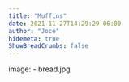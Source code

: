 ```yaml
---
title: "Muffins"
date: 2021-11-27T14:29:29-06:00
author: "Joce"
hidemeta: true
ShowBreadCrumbs: false
---
```

image: 
    - bread.jpg